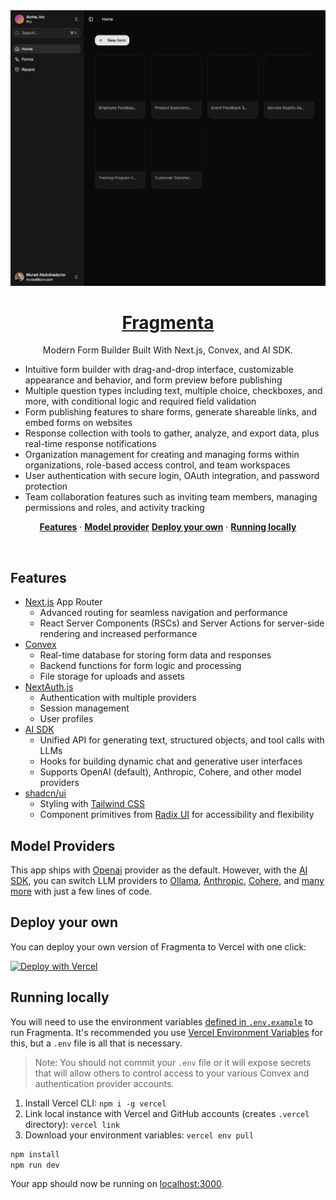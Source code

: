 <a href="https://fragmenta.vercel.app">
  <img alt="Modern Form Builder Built With Next.js." src="./public/preview/fragmenta.png">
  <h1 align="center">Fragmenta</h1>
</a>

<p align="center">
  Modern Form Builder Built With Next.js, Convex, and AI SDK.
</p>

- Intuitive form builder with drag-and-drop interface, customizable appearance and behavior, and form preview before publishing
- Multiple question types including text, multiple choice, checkboxes, and more, with conditional logic and required field validation
- Form publishing features to share forms, generate shareable links, and embed forms on websites
- Response collection with tools to gather, analyze, and export data, plus real-time response notifications
- Organization management for creating and managing forms within organizations, role-based access control, and team workspaces
- User authentication with secure login, OAuth integration, and password protection
- Team collaboration features such as inviting team members, managing permissions and roles, and activity tracking

<p align="center">
  <a href="#features"><strong>Features</strong></a> ·
  <a href="#model-provider"><strong>Model provider</strong></a> 
  <a href="#deploy-your-own"><strong>Deploy your own</strong></a> ·
  <a href="#running-locally"><strong>Running locally</strong></a>
</p>
<br/>

## Features

- [Next.js](https://nextjs.org) App Router
  - Advanced routing for seamless navigation and performance
  - React Server Components (RSCs) and Server Actions for server-side rendering and increased performance
- [Convex](https://www.convex.dev/)
  - Real-time database for storing form data and responses
  - Backend functions for form logic and processing
  - File storage for uploads and assets
- [NextAuth.js](https://next-auth.js.org)
  - Authentication with multiple providers
  - Session management
  - User profiles
- [AI SDK](https://sdk.vercel.ai/docs)
  - Unified API for generating text, structured objects, and tool calls with LLMs
  - Hooks for building dynamic chat and generative user interfaces
  - Supports OpenAI (default), Anthropic, Cohere, and other model providers
- [shadcn/ui](https://ui.shadcn.com)
  - Styling with [Tailwind CSS](https://tailwindcss.com)
  - Component primitives from [Radix UI](https://radix-ui.com) for accessibility and flexibility

## Model Providers

This app ships with [Openai](https://openai.com/) provider as the default. However, with the [AI SDK](https://sdk.vercel.ai/docs), you can switch LLM providers to [Ollama](https://ollama.com), [Anthropic](https://anthropic.com), [Cohere](https://cohere.com/), and [many more](https://sdk.vercel.ai/providers/ai-sdk-providers) with just a few lines of code.

## Deploy your own

You can deploy your own version of Fragmenta to Vercel with one click:

[![Deploy with Vercel](https://vercel.com/button)](https://vercel.com/new/clone?repository-url=https%3A%2F%2Fgithub.com%2Fyourusername%2Fforms&env=CONVEX_DEPLOY_KEY,NEXTAUTH_SECRET,NEXTAUTH_URL&envDescription=Learn%20more%20about%20how%20to%20get%20the%20API%20Keys%20for%20the%20application&envLink=https%3A%2F%2Fgithub.com%2Fyourusername%2Fforms%2Fblob%2Fmain%2F.env.example&demo-title=Fragmenta&demo-description=A%20modern%20form%20builder%20application%20built%20with%20Next.js%2C%20Convex%2C%20and%20Tailwind%20CSS.&demo-url=https%3A%2F%2Fforms-demo.vercel.app)

## Running locally

You will need to use the environment variables [defined in `.env.example`](.env.example) to run Fragmenta. It's recommended you use [Vercel Environment Variables](https://vercel.com/docs/projects/environment-variables) for this, but a `.env` file is all that is necessary.

> Note: You should not commit your `.env` file or it will expose secrets that will allow others to control access to your various Convex and authentication provider accounts.

1. Install Vercel CLI: `npm i -g vercel`
2. Link local instance with Vercel and GitHub accounts (creates `.vercel` directory): `vercel link`
3. Download your environment variables: `vercel env pull`

```bash
npm install
npm run dev
```

Your app should now be running on [localhost:3000](http://localhost:3000/).
